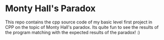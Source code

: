 # Monty Hall's Paradox

This repo contains the cpp source code of my basic level first project in CPP on the topic of Monty Hall's paradox. Its quite fun to see the results of the program matching with the expected results of the paradox! :)
